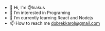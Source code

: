 - 👋 Hi, I’m @Inakus
- 👀 I’m interested in Programing
- 🌱 I’m currently learning React and Nodejs
- 📫 How to reach me dobrekkarol@gmail.com

<!---
Inakus/Inakus is a ✨ special ✨ repository because its `README.md` (this file) appears on your GitHub profile.
You can click the Preview link to take a look at your changes.
--->
